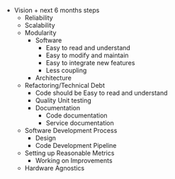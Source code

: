
- Vision + next 6 months steps
	- Reliability
	- Scalability
	- Modularity
		- Software
			- Easy to read and understand 
			- Easy to modify and maintain 
			- Easy to integrate new features
			- Less coupling
		- Architecture
	- Refactoring/Technical Debt
		- Code should be Easy to read and understand
		- Quality Unit testing
		- Documentation
			- Code documentation
			- Service documentation
	- Software Development Process
		- Design
		- Code Development Pipeline
	- Setting up Reasonable Metrics
		- Working on Improvements
	- Hardware Agnostics
<!--stackedit_data:
eyJoaXN0b3J5IjpbLTIxMTA2MjU0MzEsMTIxNDU0ODQ5OSw1OD
g0NDEzNDddfQ==
-->